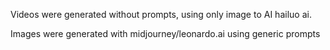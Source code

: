 Videos were generated without prompts, using only image to AI hailuo ai.

Images were generated with midjourney/leonardo.ai using generic prompts

